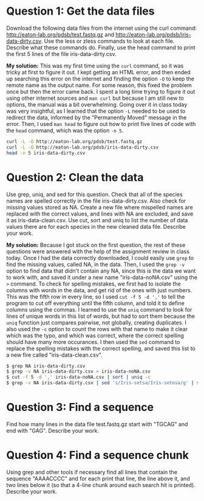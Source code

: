# Question 1: Get the data files
Download the following data files from the internet using the curl command: http://eaton-lab.org/pdsb/test.fastq.gz and http://eaton-lab.org/pdsb/iris-data-dirty.csv. Use the less or zless commands to look at each file. Describe what these commands do. Finally, use the head command to print the first 5 lines of the file iris-data-dirty.csv.

**My solution:** This was my first time using the `curl` command, so it was tricky at first to figure it out. I kept getting an HTML error, and then ended up searching this error on the internet and finding the option `-O` to keep the remote name as the output name. For some reason, this fixed the problem once but then the error came back. I spent a long time trying to figure it out using other internet sources and `man curl` but because I am still new to options, the manual was a bit overwhelming. Going over it in class today was very insightful, as I learned that the option `-L` needed to be used to redirect the data, informed by the "Permanently Moved" message in the error. Then, I used `man head` to figure out how to print five lines of code with the `head` command, which was the option `-n 5`. 

```bash
curl -L -O http://eaton-lab.org/pdsb/test.fastq.gz
curl -L -O http://eaton-lab.org/pdsb/iris-data-dirty.csv
head -n 5 iris-data-dirty.csv
```
# Question 2: Clean the data
Use grep, uniq, and sed for this question. Check that all of the species names are spelled correctly in the file iris-data-dirty.csv. Also check for missing values stored as NA. Create a new file where mispelled names are replaced with the correct values, and lines with NA are excluded, and save it as iris-data-clean.csv. Use cut, sort and uniq to list the number of data values there are for each species in the new cleaned data file. Describe your work.

**My solution:** Because I got stuck on the first question, the rest of these questions were answered with the help of the assignment review in class today. Once I had the data correctly downloaded, I could easily use `grep` to find the missing values, called NA, in the data. Then, I used the `grep -v` option to find data that didn't contain any NA, since this is the data we want to work with, and saved it under a new name "iris-data-noNA.csv" using the `>` command. To check for spelling mistakes, we first had to isolate the columns with words in the data, and get rid of the ones with just numbers. This was the fifth row in every line, so I used `cut -f 5 -d ','` to tell the program to cut off everything until the fifth column, and told it to define columns using the commas. I learned to use the `uniq` command to look for lines of unique words in this list of words, but had to sort them because the `uniq` function just compares pairwise, not globally, creating duplicates. I also used the `-c` option to count the rows with that name to make it clear which was the typo, and which was correct, where the correct spelling should have many more occurances. I then used the `sed` command to replace the spelling mistakes with the correct spelling, and saved this list to a new fire called "iris-data-clean.csv". 

```bash
$ grep NA iris-data-dirty.csv
$ grep -v NA iris-data-dirty.csv > iris-data-noNA.csv
$ cut -f 5 -d ',' iris-data-noNA.csv | sort | uniq -c
$ grep -v NA iris-data-dirty.csv | sed 's/Iris-setsa/Iris-setosa/g' | sed 's/Iris-versicolour/Iris-versicolor/g' > iris-data-clean.csv
```


# Question 3: Find a sequence
Find how many lines in the data file test.fastq.gz start with "TGCAG" and end with "GAG". Describe your work.

# Question 4: Find a sequence chunk
Using grep and other tools if necessary find all lines that contain the sequence "AAAACCCC" and for each print that line, the line above it, and two lines below it (so that a 4-line chunk around each search hit is printed). Describe your work.
